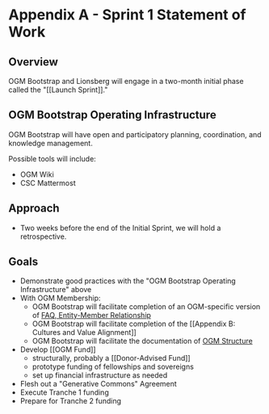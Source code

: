 # Appendix A - Sprint 1 Statement of Work

## Overview

OGM Bootstrap and Lionsberg will engage in a two-month initial phase called the "[[Launch Sprint]]."

## OGM Bootstrap Operating Infrastructure

OGM Bootstrap will have open and participatory planning, coordination, and knowledge management.

Possible tools will include:
- OGM Wiki
- CSC Mattermost

## Approach

- Two weeks before the end of the Initial Sprint, we will hold a retrospective.

## Goals

- Demonstrate good practices with the "OGM Bootstrap Operating Infrastructure" above
- With OGM Membership:
    - OGM Bootstrap will facilitate completion of an OGM-specific version of [FAQ, Entity-Member Relationship](https://wiki.openglobalmind.com/templates/faq,_entity-member_relationship)
    - OGM Bootstrap will facilitate completion of the [[Appendix B: Cultures and Value Alignment]]
    - OGM Bootstrap will facilitate the documentation of [OGM Structure](https://wiki.openglobalmind.com/ogm_structure/ogm_structure)
- Develop [[OGM Fund]]
	- structurally, probably a [[Donor-Advised Fund]]
    - prototype funding of fellowships and sovereigns
    - set up financial infrastructure as needed
- Flesh out a "Generative Commons" Agreement
- Execute Tranche 1 funding
- Prepare for Tranche 2 funding
